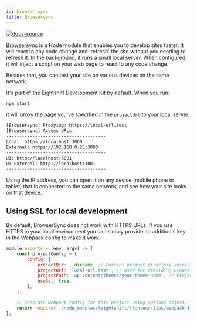 ```yaml
---
id: browser-sync
title: Browsersync
---
```


[![docs-source](https://img.shields.io/badge/source-eightshift--frontend--libs-yellow?style=for-the-badge&logo=javascript&labelColor=2a2a2a)](https://github.com/infinum/eightshift-frontend-libs/tree/6.0.0)


[Browsersync](https://browsersync.io/docs) is a Node module that enables you to develop sites faster. It will react to any code change and 'refresh' the site without you needing to refresh it. In the background, it runs a small local server. When configured, it will inject a script on your web page to react to any code change.

Besides that, you can test your site on various devices on the same network.

It's part of the Eightshift Development Kit by default. When you run:

```bash
npm start
```

it will proxy the page you've specified in the `projectUrl` to your local server.

```bash
[Browsersync] Proxying: https://local-url.test
[Browsersync] Access URLs:
--------------------------------------
Local: https://localhost:3000
External: https://192.168.0.25:3000
--------------------------------------
UI: http://localhost:3001
UI External: http://localhost:3001
--------------------------------------
```

Using the IP address, you can open it on any device (mobile phone or tablet) that is connected to the same network, and see how your site looks on that device.

## Using SSL for local development

By default, BrowserSync does not work with HTTPS URLs. If you use HTTPS in your local environment you can simply provide an additional key in the Webpack config to make it work.

```js
module.exports = (env, argv) => {
	const projectConfig = {
		config: {
			projectDir: __dirname, // Current project directory absolute path.
			projectUrl: 'local-url.test', // Used for providing browsersync functionality.
			projectPath: 'wp-content/themes/your-theme-name', // Project path relative to project root.
			useSsl: true,
		},
	};

	// Generate webpack config for this project using options object.
	return require('./node_modules/@eightshift/frontend-libs/webpack')(argv.mode, projectConfig);
};
```
